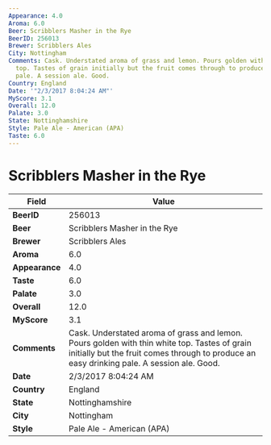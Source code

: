 ```yaml
---
Appearance: 4.0
Aroma: 6.0
Beer: Scribblers Masher in the Rye
BeerID: 256013
Brewer: Scribblers Ales
City: Nottingham
Comments: Cask. Understated aroma of grass and lemon. Pours golden with thin white
  top. Tastes of grain initially but the fruit comes through to produce an easy drinking
  pale. A session ale. Good.
Country: England
Date: '"2/3/2017 8:04:24 AM"'
MyScore: 3.1
Overall: 12.0
Palate: 3.0
State: Nottinghamshire
Style: Pale Ale - American (APA)
Taste: 6.0
---
```


# Scribblers Masher in the Rye

| Field         | Value |
|---------------|-------|
| **BeerID** | 256013 |
| **Beer** | Scribblers Masher in the Rye |
| **Brewer** | Scribblers Ales |
| **Aroma** | 6.0 |
| **Appearance** | 4.0 |
| **Taste** | 6.0 |
| **Palate** | 3.0 |
| **Overall** | 12.0 |
| **MyScore** | 3.1 |
| **Comments** | Cask. Understated aroma of grass and lemon. Pours golden with thin white top. Tastes of grain initially but the fruit comes through to produce an easy drinking pale. A session ale. Good. |
| **Date** | 2/3/2017 8:04:24 AM |
| **Country** | England |
| **State** | Nottinghamshire |
| **City** | Nottingham |
| **Style** | Pale Ale - American (APA) |
